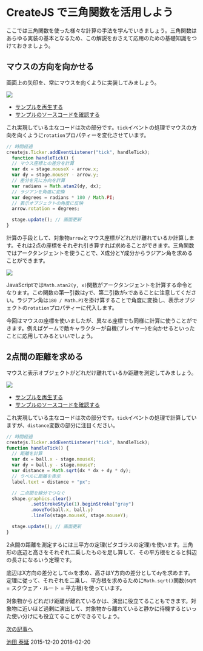 # CreateJS で三角関数を活用しよう

ここでは三角関数を使った様々な計算の手法を学んでいきましょう。三角関数はあらゆる実装の基本となるため、この解説をおさえて応用のための基礎知識をつけておきましょう。

## マウスの方向を向かせる

画面上の矢印を、常にマウスを向くように実装してみましょう。

![](../imgs/math_atan.html.png)

- [サンプルを再生する](https://ics-creative.github.io/tutorial-createjs/samples/math_atan.html)
- [サンプルのソースコードを確認する](../samples/math_atan.html)

これ実現している主なコードは次の部分です。`tick`イベントの処理でマウスの方向を向くように`rotation`プロパティーを変化させています。

```js
// 時間経過
createjs.Ticker.addEventListener("tick", handleTick);
  function handleTick() {
  // マウス座標との差分を計算
  var dx = stage.mouseX - arrow.x;
  var dy = stage.mouseY - arrow.y;
  // 差分を元に方向を計算
  var radians = Math.atan2(dy, dx);
  // ラジアンを角度に変換
  var degrees = radians * 180 / Math.PI;
  // 表示オブジェクトの角度に反映
  arrow.rotation = degrees;

  stage.update(); // 画面更新
}
```

計算の手段として、対象物`arrow`とマウス座標がどれだけ離れているか計算します。それは2点の座標をそれぞれ引き算すれば求めることができます。三角関数ではアークタンジェントを使うことで、X成分とY成分からラジアン角を求めることができます。

![](../imgs/math_atan_debug.html.png)

JavaScriptでは`Math.atan2(y, x)`関数がアークタンジェントを計算する命令となります。この関数の第一引数は`y`で、第二引数が`x`であることに注意してください。ラジアン角は`180 / Math.PI`を掛け算することで角度に変換し、表示オブジェクトの`rotation`プロパティーに代入します。

今回はマウスの座標を使いましたが、異なる座標でも同様に計算に使うことができます。例えばゲームで敵キャラクターが自機(プレイヤー)を向かせるといったことに応用してみるといいでしょう。


## 2点間の距離を求める

マウスと表示オブジェクトがどれだけ離れているか距離を測定してみましょう。

![](../imgs/math_distance.html.png)

- [サンプルを再生する](https://ics-creative.github.io/tutorial-createjs/samples/math_distance.html)
- [サンプルのソースコードを確認する](../samples/math_distance.html)

これ実現している主なコードは次の部分です。`tick`イベントの処理で計算していますが、`distance`変数の部分に注目ください。

```js
// 時間経過
createjs.Ticker.addEventListener("tick", handleTick);
function handleTick() {
  // 距離を計算
  var dx = ball.x - stage.mouseX;
  var dy = ball.y - stage.mouseY;
  var distance = Math.sqrt(dx * dx + dy * dy);
  // ラベルに距離を表示
  label.text = distance + "px";

  // 二点間を線分でつなぐ
  shape.graphics.clear()
         .setStrokeStyle(1).beginStroke("gray")
         .moveTo(ball.x, ball.y)
         .lineTo(stage.mouseX, stage.mouseY);

  stage.update(); // 画面更新
}
```

2点間の距離を測定するには三平方の定理(ピタゴラスの定理)を使います。三角形の底辺と高さをそれぞれ二乗したものを足し算して、その平方根をとると斜辺の長さになるいう定理です。

底辺はX方向の差分として`dx`を求め、高さはY方向の差分として`dy`を求めます。定理に従って、それぞれを二乗し、平方根を求めるために`Math.sqrt()`関数(sqrt = スクウェア・ルート = 平方根)を使っています。

対象物からどれだけ距離が離れているかは、演出に役立てることもできます。対象物に近いほど過剰に演出して、対象物から離れていると静かに待機するといった使い分けにも役立てることができるでしょう。

[次の記事へ](math_trigonometry.md)

<article-author>[池田 泰延](https://twitter.com/clockmaker)</article-author>
<article-date-published>2015-12-20</article-date-published>
<article-date-modified>2018-02-20</article-date-modified>
